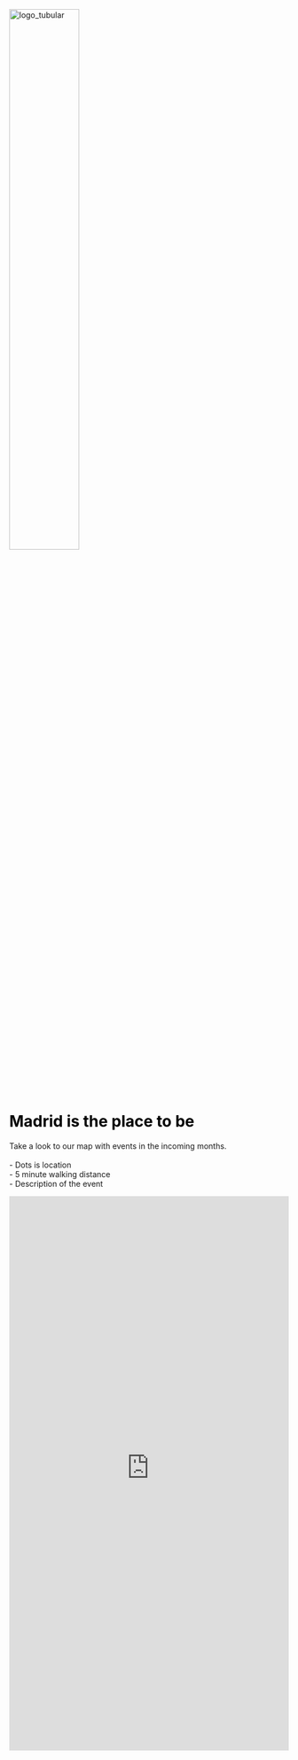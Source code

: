 
<html>
<head>
<title>ETL grográfica</title>

</head>


<img src="tubularsite.github.io/logo.png" alt="logo_tubular" style="width: 50%; height: 50%"> 


<body>
  
<h1>
  <font color="black"> Madrid is the place to be</font>
</h1>

<p>
 Take a look to our map with events in the incoming months. <br><br> 
    - Dots is location <br>
    - 5 minute walking distance <br>
    - Description of the  event <br>
</p>

</body>

<iframe width="100%" height="1000" frameborder="0" src="https://gabrielvillazanimpastato.carto.com/builder/7471f71f-c625-4868-bb1e-f023dd06a157/embed" allowfullscreen webkitallowfullscreen mozallowfullscreen oallowfullscreen msallowfullscreen></iframe>

</html> 

